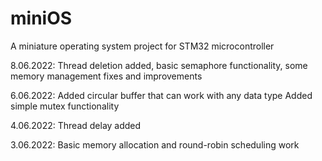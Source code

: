 # miniOS
A miniature operating system project for STM32 microcontroller

8.06.2022:
Thread deletion added, basic semaphore functionality, some memory management fixes and improvements

6.06.2022:
Added circular buffer that can work with any data type
Added simple mutex functionality

4.06.2022:
Thread delay added

3.06.2022:
Basic memory allocation and round-robin scheduling work